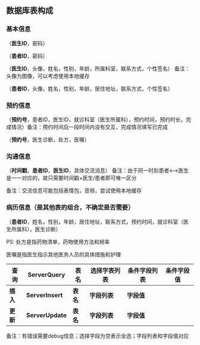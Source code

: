## 数据库表构成

### 基本信息

（**医生ID**，密码）

（**患者ID**，密码）

（**医生ID**，头像，姓名，性别，年龄，所属科室，联系方式，个性签名） 备注：头像为图像，可以考虑使用本地缓存

（**患者ID**，头像，姓名，性别，年龄，居住地址，联系方式，个性签名）

### 预约信息

（**预约号**，患者ID，医生ID，就诊科室（医生所属科），预约时间，预约时长，完成情况）备注：预约时间后一段时间内没有交互，完成情况填写已完成

（**预约号**，医生诊断，处方，医嘱）

### 沟通信息

（**时间戳**，**患者ID**，**医生ID**，具体交流消息） 备注：由于同一时刻患者<——>医生是一一对应的，故只需要时间戳+医生/患者即可唯一区分

备注：交流信息可能包括表情包，音频，尝试使用本地缓存

### 病历信息（是其他表的组合，不确定是否需要）

（**患者ID**，姓名，性别，年龄，居住地址，联系方式，预约时间，就诊科室（医生所属科），医生诊断）



PS:
处方是指药物清单，药物使用方法和频率

医嘱是指医生指示其他医务人员的具体措施和护理



| 查询     | **ServerQuery**  | **表名** | **选择字表列表** | **条件字段列表** | **条件字段值** |
| -------- | ---------------- | -------- | ---------------- | ---------------- | -------------- |
| **插入** | **ServerInsert** | **表名** | **字段列表**     | **字段值**       |                |
| **更新** | **ServerUpdate** | **表名** | **字段列表**     | **字段值**       |                |

备注：有错误需要debug信息；选择字段为空表示全选；字段列表和字段值对应